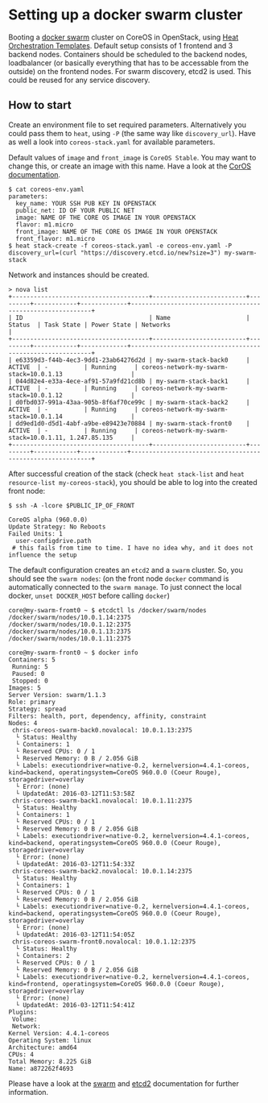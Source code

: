 # Setting up a docker swarm cluster

Booting a [docker swarm](https://www.docker.com/products/docker-swarm) cluster on CoreOS in OpenStack, using [Heat Orchestration Templates](http://docs.openstack.org/developer/heat/template_guide/hot_guide.html). Default setup consists of 1 frontend and 3 backend nodes. Containers should be scheduled to the backend nodes, loadbalancer (or basically everything that has to be accessable from the outside) on the frontend nodes. For swarm discovery, etcd2 is used. This could be reused for any service discovery.

## How to start

Create an environment file to set required parameters. Alternatively you could pass them to ```heat```, using ```-P``` (the same way like ```discovery_url```).
Have as well a look into ```coreos-stack.yaml``` for available parameters.

Default values of ```image``` and ```front_image``` is ```CoreOS Stable```. You may want to change this, or create an image with this name. Have a look at the [CorOS documentation](https://coreos.com/os/docs/latest/booting-on-openstack.html).

```
$ cat coreos-env.yaml
parameters:
  key_name: YOUR SSH PUB KEY IN OPENSTACK
  public_net: ID OF YOUR PUBLIC NET
  image: NAME OF THE CORE OS IMAGE IN YOUR OPENSTACK
  flavor: m1.micro
  front_image: NAME OF THE CORE OS IMAGE IN YOUR OPENSTACK
  front_flavor: m1.micro
$ heat stack-create -f coreos-stack.yaml -e coreos-env.yaml -P discovery_url=(curl "https://discovery.etcd.io/new?size=3") my-swarm-stack
```

Network and instances should be created.

```
> nova list
+--------------------------------------+--------------------------+---------+------------+-------------+-----------------------------------------------------------+
| ID                                   | Name                     | Status  | Task State | Power State | Networks                                                  |
+--------------------------------------+--------------------------+---------+------------+-------------+-----------------------------------------------------------+
| e63359d3-f44b-4ec3-9dd1-23ab64276d2d | my-swarm-stack-back0     | ACTIVE  | -          | Running     | coreos-network-my-swarm-stack=10.0.1.13                   |
| 044d82e4-e33a-4ece-af91-57a9fd21cd8b | my-swarm-stack-back1     | ACTIVE  | -          | Running     | coreos-network-my-swarm-stack=10.0.1.12                   |
| d0fbd037-991a-43aa-905b-8f6af70ce99c | my-swarm-stack-back2     | ACTIVE  | -          | Running     | coreos-network-my-swarm-stack=10.0.1.14                   |
| dd9ed1d0-d5d1-4abf-a9be-e89423e70884 | my-swarm-stack-front0    | ACTIVE  | -          | Running     | coreos-network-my-swarm-stack=10.0.1.11, 1.247.85.135     |
+--------------------------------------+--------------------------+---------+------------+-------------+-----------------------------------------------------------+
```

After successful creation of the stack (check ```heat stack-list``` and ```heat resource-list my-coreos-stack```), you should be able to log into the created front node:
```
$ ssh -A -lcore $PUBLIC_IP_OF_FRONT

CoreOS alpha (960.0.0)
Update Strategy: No Reboots
Failed Units: 1
  user-configdrive.path
 # this fails from time to time. I have no idea why, and it does not influence the setup
```

The default configuration creates an ```etcd2``` and a ```swarm``` cluster. So, you should see the ```swarm nodes```:
(on the front node ```docker``` command is automatically connected to the ```swarm manage```. To just connect the local docker, ```unset DOCKER_HOST``` before calling ```docker```)

```
core@my-swarm-fromt0 ~ $ etcdctl ls /docker/swarm/nodes
/docker/swarm/nodes/10.0.1.14:2375
/docker/swarm/nodes/10.0.1.12:2375
/docker/swarm/nodes/10.0.1.13:2375
/docker/swarm/nodes/10.0.1.11:2375

core@my-swarm-front0 ~ $ docker info
Containers: 5
 Running: 5
 Paused: 0
 Stopped: 0
Images: 5
Server Version: swarm/1.1.3
Role: primary
Strategy: spread
Filters: health, port, dependency, affinity, constraint
Nodes: 4
 chris-coreos-swarm-back0.novalocal: 10.0.1.13:2375
  └ Status: Healthy
  └ Containers: 1
  └ Reserved CPUs: 0 / 1
  └ Reserved Memory: 0 B / 2.056 GiB
  └ Labels: executiondriver=native-0.2, kernelversion=4.4.1-coreos, kind=backend, operatingsystem=CoreOS 960.0.0 (Coeur Rouge), storagedriver=overlay
  └ Error: (none)
  └ UpdatedAt: 2016-03-12T11:53:58Z
 chris-coreos-swarm-back1.novalocal: 10.0.1.11:2375
  └ Status: Healthy
  └ Containers: 1
  └ Reserved CPUs: 0 / 1
  └ Reserved Memory: 0 B / 2.056 GiB
  └ Labels: executiondriver=native-0.2, kernelversion=4.4.1-coreos, kind=backend, operatingsystem=CoreOS 960.0.0 (Coeur Rouge), storagedriver=overlay
  └ Error: (none)
  └ UpdatedAt: 2016-03-12T11:54:33Z
 chris-coreos-swarm-back2.novalocal: 10.0.1.14:2375
  └ Status: Healthy
  └ Containers: 1
  └ Reserved CPUs: 0 / 1
  └ Reserved Memory: 0 B / 2.056 GiB
  └ Labels: executiondriver=native-0.2, kernelversion=4.4.1-coreos, kind=backend, operatingsystem=CoreOS 960.0.0 (Coeur Rouge), storagedriver=overlay
  └ Error: (none)
  └ UpdatedAt: 2016-03-12T11:54:05Z
 chris-coreos-swarm-front0.novalocal: 10.0.1.12:2375
  └ Status: Healthy
  └ Containers: 2
  └ Reserved CPUs: 0 / 1
  └ Reserved Memory: 0 B / 2.056 GiB
  └ Labels: executiondriver=native-0.2, kernelversion=4.4.1-coreos, kind=frontend, operatingsystem=CoreOS 960.0.0 (Coeur Rouge), storagedriver=overlay
  └ Error: (none)
  └ UpdatedAt: 2016-03-12T11:54:41Z
Plugins:
 Volume:
 Network:
Kernel Version: 4.4.1-coreos
Operating System: linux
Architecture: amd64
CPUs: 4
Total Memory: 8.225 GiB
Name: a872262f4693
```

Please have a look at the [swarm](https://docs.docker.com/swarm/) and [etcd2](https://coreos.com/etcd/docs/latest/) documentation for further information.
